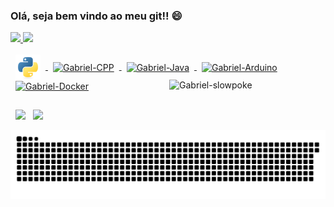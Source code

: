 

### Olá, seja bem vindo ao meu git!! 😄
 <div>
  <a href="https://github.com/GabrielSan99">
  <img height="150em" src="https://github-readme-stats.vercel.app/api?username=GabrielSan99&show_icons=true&theme=highcontrast&include_all_commits=true&count_private=true"/>
  <img height="150em" src="https://github-readme-stats.vercel.app/api/top-langs/?username=GabrielSan99&layout=compact&langs_count=7&theme=highcontrast"/>
</div>

<div style="display: inline_block"><br>
  <img align="center" alt="Gabriel-Python" height="40" width="40" hspace="8" src="https://raw.githubusercontent.com/devicons/devicon/master/icons/python/python-original.svg">
  <img align="center" alt="Gabriel-CPP" height="40" width="40" hspace="8" src="https://raw.githubusercontent.com/jmnote/z-icons/master/svg/cpp.svg">
  <img align="center" alt="Gabriel-Java" height="40" width="40" hspace="8" src="https://raw.githubusercontent.com/jmnote/z-icons/master/svg/java.svg">
  <i class="devicon-flask-original-wordmark"></i>
  <img align="center" alt="Gabriel-Arduino" height="40" width="40" hspace="8" src="https://cdn.icon-icons.com/icons2/159/PNG/256/arduino_22429.png">
  <img align="center" alt="Gabriel-Docker" height="40" width="40" hspace="8" src="https://cdn.jsdelivr.net/gh/devicons/devicon/icons/docker/docker-original-wordmark.svg">
  
  <!-- <img align="right" alt="Gabriel-walle" src="https://c.tenor.com/s3qM34cMY08AAAAC/walle-pixar.gif" width="250"> -->
  <img align="right" alt="Gabriel-slowpoke" src="http://i.stack.imgur.com/SBv4T.gif" width="250">
</div>


##
<div> 
 <a href = "mailto:gabriel_j.sanches@hotmail.com"><img src="https://img.shields.io/badge/-Gmail-%23333?style=for-the-badge&logo=gmail&logoColor=white" hspace = "8" target="_blank"></a>
 <a href="https://www.linkedin.com/in/gabriel-josé-sanches" target="_blank"><img src="https://img.shields.io/badge/-LinkedIn-%230077B5?style=for-the-badge&logo=linkedin&logoColor=white" target="_blank"></a>
 
 ![Snake animation](https://github.com/GabrielSan99/GabrielSan99/blob/output/github-contribution-grid-snake.svg)
 
 
</div>
 
 
 <!--  

 
  
 
</div>
 
 -->
